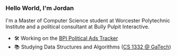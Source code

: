 ### Hello World, I'm Jordan
I'm a Master of Computer Science student at Worcester Polytechnic Institute and a political consultant at Bully Pulpit Interactive. 

- 🛠 Working on the [BPI Political Ads Tracker](https://politicaladstracker.com/)
- 📚 Studying Data Structures and Algorithms ([CS 1332 @ GaTech](https://gt-student-wiki.org/mediawiki/index.php/CS_1332))


<!--
**jordantannen/jordantannen** is a ✨ _special_ ✨ repository because its `README.md` (this file) appears on your GitHub profile.

Here are some ideas to get you started:

- 🔭 I’m currently working on ...
- 🌱 I’m currently learning ...
- 👯 I’m looking to collaborate on ...
- 🤔 I’m looking for help with ...
- 💬 Ask me about ...
- 📫 How to reach me: ...
- ⚡ Fun fact: ...
-->
